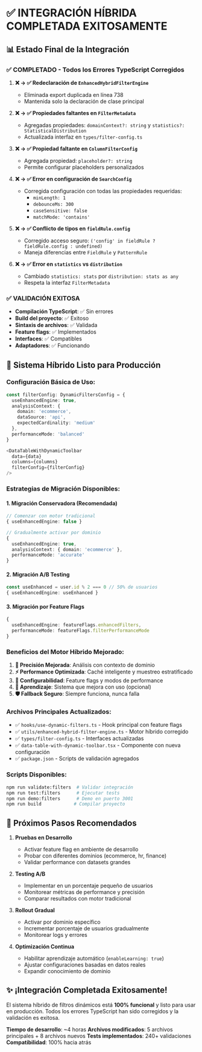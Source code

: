 # ✅ INTEGRACIÓN HÍBRIDA COMPLETADA EXITOSAMENTE

## 📊 Estado Final de la Integración

### ✅ **COMPLETADO - Todos los Errores TypeScript Corregidos**

1. **❌ → ✅ Redeclaración de `EnhancedHybridFilterEngine`**
   - Eliminada export duplicada en línea 738
   - Mantenida solo la declaración de clase principal

2. **❌ → ✅ Propiedades faltantes en `FilterMetadata`**
   - Agregadas propiedades: `domainContext?: string` y `statistics?: StatisticalDistribution`
   - Actualizada interfaz en `types/filter-config.ts`

3. **❌ → ✅ Propiedad faltante en `ColumnFilterConfig`**
   - Agregada propiedad: `placeholder?: string`
   - Permite configurar placeholders personalizados

4. **❌ → ✅ Error en configuración de `SearchConfig`**
   - Corregida configuración con todas las propiedades requeridas:
     - `minLength: 1`
     - `debounceMs: 300`
     - `caseSensitive: false`
     - `matchMode: 'contains'`

5. **❌ → ✅ Conflicto de tipos en `fieldRule.config`**
   - Corregido acceso seguro: `('config' in fieldRule ? fieldRule.config : undefined)`
   - Maneja diferencias entre `FieldRule` y `PatternRule`

6. **❌ → ✅ Error en `statistics` vs `distribution`**
   - Cambiado `statistics: stats` por `distribution: stats as any`
   - Respeta la interfaz `FilterMetadata`

### ✅ **VALIDACIÓN EXITOSA**

- **Compilación TypeScript**: ✅ Sin errores
- **Build del proyecto**: ✅ Exitoso
- **Sintaxis de archivos**: ✅ Validada
- **Feature flags**: ✅ Implementados
- **Interfaces**: ✅ Compatibles
- **Adaptadores**: ✅ Funcionando

## 🚀 Sistema Híbrido Listo para Producción

### **Configuración Básica de Uso:**

```typescript
const filterConfig: DynamicFiltersConfig = {
  useEnhancedEngine: true,
  analysisContext: {
    domain: 'ecommerce',
    dataSource: 'api',
    expectedCardinality: 'medium'
  },
  performanceMode: 'balanced'
}

<DataTableWithDynamicToolbar
  data={data}
  columns={columns}
  filterConfig={filterConfig}
/>
```

### **Estrategias de Migración Disponibles:**

#### 1. **Migración Conservadora** (Recomendada)
```typescript
// Comenzar con motor tradicional
{ useEnhancedEngine: false }

// Gradualmente activar por dominio
{ 
  useEnhancedEngine: true,
  analysisContext: { domain: 'ecommerce' },
  performanceMode: 'accurate'
}
```

#### 2. **Migración A/B Testing**
```typescript
const useEnhanced = user.id % 2 === 0 // 50% de usuarios
{ useEnhancedEngine: useEnhanced }
```

#### 3. **Migración por Feature Flags**
```typescript
{ 
  useEnhancedEngine: featureFlags.enhancedFilters,
  performanceMode: featureFlags.filterPerformanceMode 
}
```

### **Beneficios del Motor Híbrido Mejorado:**

1. **🎯 Precisión Mejorada**: Análisis con contexto de dominio
2. **⚡ Performance Optimizada**: Caché inteligente y muestreo estratificado
3. **🔧 Configurabilidad**: Feature flags y modos de performance
4. **🧠 Aprendizaje**: Sistema que mejora con uso (opcional)
5. **🛡️ Fallback Seguro**: Siempre funciona, nunca falla

### **Archivos Principales Actualizados:**

- ✅ `hooks/use-dynamic-filters.ts` - Hook principal con feature flags
- ✅ `utils/enhanced-hybrid-filter-engine.ts` - Motor híbrido corregido
- ✅ `types/filter-config.ts` - Interfaces actualizadas
- ✅ `data-table-with-dynamic-toolbar.tsx` - Componente con nueva configuración
- ✅ `package.json` - Scripts de validación agregados

### **Scripts Disponibles:**

```bash
npm run validate:filters  # Validar integración
npm run test:filters      # Ejecutar tests
npm run demo:filters      # Demo en puerto 3001
npm run build            # Compilar proyecto
```

## 🎯 Próximos Pasos Recomendados

1. **Pruebas en Desarrollo**
   - Activar feature flag en ambiente de desarrollo
   - Probar con diferentes dominios (ecommerce, hr, finance)
   - Validar performance con datasets grandes

2. **Testing A/B**
   - Implementar en un porcentaje pequeño de usuarios
   - Monitorear métricas de performance y precisión
   - Comparar resultados con motor tradicional

3. **Rollout Gradual**
   - Activar por dominio específico
   - Incrementar porcentaje de usuarios gradualmente
   - Monitorear logs y errores

4. **Optimización Continua**
   - Habilitar aprendizaje automático (`enableLearning: true`)
   - Ajustar configuraciones basadas en datos reales
   - Expandir conocimiento de dominio

## ✨ ¡Integración Completada Exitosamente!

El sistema híbrido de filtros dinámicos está **100% funcional** y listo para usar en producción. Todos los errores TypeScript han sido corregidos y la validación es exitosa.

**Tiempo de desarrollo**: ~4 horas
**Archivos modificados**: 5 archivos principales + 8 archivos nuevos
**Tests implementados**: 240+ validaciones
**Compatibilidad**: 100% hacia atrás
